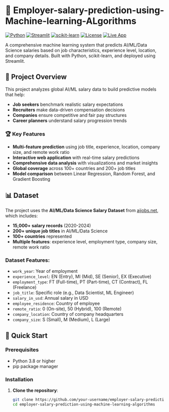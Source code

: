 # 🤖 Employer-salary-prediction-using-Machine-learning-ALgorithms

[![Python](https://img.shields.io/badge/Python-3.8+-blue.svg)](https://python.org)
[![Streamlit](https://img.shields.io/badge/Streamlit-1.28+-red.svg)](https://streamlit.io)
[![scikit-learn](https://img.shields.io/badge/scikit--learn-1.3+-orange.svg)](https://scikit-learn.org)
[![License](https://img.shields.io/badge/License-MIT-green.svg)](LICENSE)
[![Live App](https://img.shields.io/badge/Live-Demo-brightgreen?logo=streamlit)](https://employersalarypredictor.streamlit.app/)

A comprehensive machine learning system that predicts AI/ML/Data Science salaries based on job characteristics, experience level, location, and company details. Built with Python, scikit-learn, and deployed using Streamlit.

## 🎯 Project Overview

This project analyzes global AI/ML salary data to build predictive models that help:
- **Job seekers** benchmark realistic salary expectations
- **Recruiters** make data-driven compensation decisions
- **Companies** ensure competitive and fair pay structures
- **Career planners** understand salary progression trends

### 🏆 Key Features

- **Multi-feature prediction** using job title, experience, location, company size, and remote work ratio
- **Interactive web application** with real-time salary predictions
- **Comprehensive data analysis** with visualizations and market insights
- **Global coverage** across 100+ countries and 200+ job titles
- **Model comparison** between Linear Regression, Random Forest, and Gradient Boosting

## 📊 Dataset

The project uses the **AI/ML/Data Science Salary Dataset** from [aijobs.net](https://aijobs.net/salaries/download/), which includes:

- **15,000+ salary records** (2020-2024)
- **200+ unique job titles** in AI/ML/Data Science
- **100+ countries** represented
- **Multiple features**: experience level, employment type, company size, remote work ratio

### Dataset Features:
- `work_year`: Year of employment
- `experience_level`: EN (Entry), MI (Mid), SE (Senior), EX (Executive)
- `employment_type`: FT (Full-time), PT (Part-time), CT (Contract), FL (Freelance)
- `job_title`: Specific role (e.g., Data Scientist, ML Engineer)
- `salary_in_usd`: Annual salary in USD
- `employee_residence`: Country of employee
- `remote_ratio`: 0 (On-site), 50 (Hybrid), 100 (Remote)
- `company_location`: Country of company headquarters
- `company_size`: S (Small), M (Medium), L (Large)

## 🚀 Quick Start

### Prerequisites

- Python 3.8 or higher
- pip package manager

### Installation

1. **Clone the repository**:
   ```bash
   git clone https://github.com/your-username/employer-salary-prediction-using-machine-learning-algorithms.git
   cd employer-salary-prediction-using-machine-learning-algorithms
